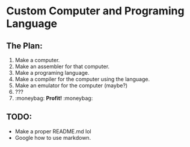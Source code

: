 # Custom Computer and Programing Language

## The Plan:
<ol>
  <li>Make a computer.</li>
  <li>Make an assembler for that computer.</li>
  <li>Make a programing language.</li>
  <li>Make a compiler for the computer using the language.</li>
  <li>Make an emulator for the computer (maybe?)</li>
  <li>???</li>
  <li>:moneybag: <b>Profit!</b> :moneybag:</li>
</ol>

## TODO:
<ul>
  <li>Make a proper README.md lol</li>
  <li>Google how to use markdown.</li>
</ul>

